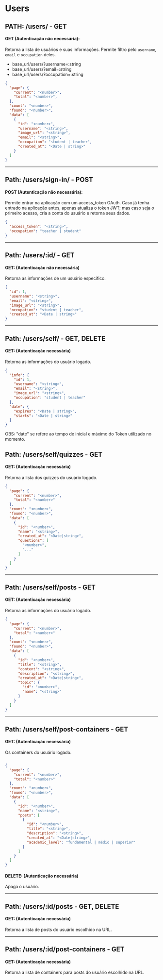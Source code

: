 # **Users**

## **PATH: /users/ - GET**

#### GET (Autenticação não necessária):

Retorna a lista de usuários e suas informações. Permite filtro pelo ```username```, ```email``` e ```occupation``` deles.
- base_url/users/?username=:string
- base_url/users/?email=:string
- base_url/users/?occupation=:string


```json
{
  "page": {
    "current": "<number>",
    "total": "<number>",
  },
  "count": "<number>",
  "found": "<number>",
  "data": [
    {
      "id": "<number>",
      "username": "<string>",
      "image_url": "<string>",
      "email": "<string>",
      "occupation": "student | teacher",
      "created_at": "<Date | string>"
    }
  ]
}
```

<hr>

## **Path: /users/sign-in/ - POST**

#### POST (Autenticação não necessária):

Permite entrar na aplicação com um access_token OAuth. Caso já tenha entrado na aplicação antes, apenas atualiza o token JWT; mas caso seja o primeiro acesso, cria a conta do usuário e retorna seus dados.

```json
{
  "access_token": "<string>",
  "occupation": "teacher | student"
}
```

<hr>

## **Path: /users/:id/ - GET**

#### GET: (Autenticação não necessária)

Retorna as informações de um usuário específico.

```json
{
  "id": 1,
  "username": "<string>",
  "email": "<string>",
  "image_url": "<string>",
  "occupation": "student | teacher",
  "created_at": "<Date | string>"
}
```

<hr>

## **Path: /users/self/ - GET, DELETE**

#### GET: (Autenticação necessária)

Retorna as informações do usuário logado. 

```json
{
  "info": {
    "id": 1,
    "username": "<string>",
    "email": "<string>",
    "image_url": "<string>",
    "occupation": "student | teacher"
  },
  "date": {
    "expires": "<Date | string>",
    "starts": "<Date | string>"
  }
}
```
OBS: "date" se refere ao tempo de inicial e máximo do Token utilizado no momento.



## **Path: /users/self/quizzes - GET**

#### GET: (Autenticação necessária)

Retorna a lista dos quizzes do usuário logado. 

```json
{
  "page": {
    "current": "<number>",
    "total": "<number>"
  },
  "count": "<number>",
  "found": "<number>",
  "data": [
    {
      "id": "<number>",
      "name": "<string>",
      "created_at": "<Date|string>",
      "questions": [
        "<number>",
        "..."
      ]
    }
  ]
}

```
<hr>

## **Path: /users/self/posts - GET**

#### GET: (Autenticação necessária)

Retorna as informações do usuário logado. 

```json
{
  "page": {
    "current": "<number>",
    "total": "<number>"
  },
  "count": "<number>",
  "found": "<number>",
  "data": [
    {
      "id": "<number>",
      "title": "<string>",
      "content": "<string>",
      "description": "<string>",
      "created_at": "<Date|string>",
      "topic": {
        "id": "<number>",
        "name": "<string>"
      }
    }
  ]
}

```

<hr>


## **Path: /users/self/post-containers - GET**

#### GET: (Autenticação necessária)

Os containers do usuário logado. 

```json

{
  "page": {
    "current": "<number>",
    "total": "<number>"
  },
  "count": "<number>",
  "found": "<number>",
  "data": [     
    {
      "id": "<number>",
      "name": "<string>",
      "posts": [
        {
          "id": "<number>",
          "title": "<string>",
          "description": "<string>",
          "created_at": "<Date|string>",
          "academic_level": "fundamental | médio | superior"
        }
      ]
    }
  ]
}

```

#### DELETE: (Autenticação necessária)
Apaga o usuário.


<hr>

## **Path: /users/:id/posts - GET, DELETE**

#### GET: (Autenticação necessária)

Retorna a lista de posts do usuário escolhido na URL.

<hr>

## **Path: /users/:id/post-containers - GET**

#### GET: (Autenticação necessária)

Retorna a lista de containers para posts do usuário escolhido na URL.
